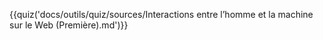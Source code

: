 {{quiz('docs/outils/quiz/sources/Interactions entre l’homme et la machine sur le Web (Première).md')}}